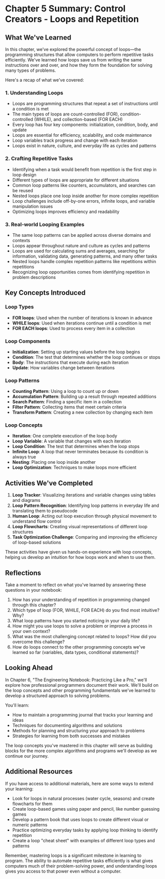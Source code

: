 # Chapter 5 Summary: Control Creators - Loops and Repetition

## What We've Learned

In this chapter, we've explored the powerful concept of loops—the programming structures that allow computers to perform repetitive tasks efficiently. We've learned how loops save us from writing the same instructions over and over, and how they form the foundation for solving many types of problems.

Here's a recap of what we've covered:

### 1. Understanding Loops

- Loops are programming structures that repeat a set of instructions until a condition is met
- The main types of loops are count-controlled (FOR), condition-controlled (WHILE), and collection-based (FOR EACH)
- Every loop has four key components: initialization, condition, body, and update
- Loops are essential for efficiency, scalability, and code maintenance
- Loop variables track progress and change with each iteration
- Loops exist in nature, culture, and everyday life as cycles and patterns

### 2. Crafting Repetitive Tasks

- Identifying when a task would benefit from repetition is the first step in loop design
- Different types of loops are appropriate for different situations
- Common loop patterns like counters, accumulators, and searches can be reused
- Nested loops place one loop inside another for more complex repetition
- Loop challenges include off-by-one errors, infinite loops, and variable manipulation issues
- Optimizing loops improves efficiency and readability

### 3. Real-world Looping Examples

- The same loop patterns can be applied across diverse domains and contexts
- Loops appear throughout nature and culture as cycles and patterns
- Loops are used for calculating sums and averages, searching for information, validating data, generating patterns, and many other tasks
- Nested loops handle complex repetition patterns like repetitions within repetitions
- Recognizing loop opportunities comes from identifying repetition in problem descriptions

## Key Concepts Introduced

### Loop Types
- **FOR loops**: Used when the number of iterations is known in advance
- **WHILE loops**: Used when iterations continue until a condition is met
- **FOR EACH loops**: Used to process every item in a collection

### Loop Components
- **Initialization**: Setting up starting values before the loop begins
- **Condition**: The test that determines whether the loop continues or stops
- **Body**: The instructions that execute during each iteration
- **Update**: How variables change between iterations

### Loop Patterns
- **Counting Pattern**: Using a loop to count up or down
- **Accumulation Pattern**: Building up a result through repeated additions
- **Search Pattern**: Finding a specific item in a collection
- **Filter Pattern**: Collecting items that meet certain criteria
- **Transform Pattern**: Creating a new collection by changing each item

### Loop Concepts
- **Iteration**: One complete execution of the loop body
- **Loop Variable**: A variable that changes with each iteration
- **Loop Condition**: The test that determines when the loop stops
- **Infinite Loop**: A loop that never terminates because its condition is always true
- **Nesting**: Placing one loop inside another
- **Loop Optimization**: Techniques to make loops more efficient

## Activities We've Completed

1. **Loop Tracker**: Visualizing iterations and variable changes using tables and diagrams
2. **Loop Pattern Recognition**: Identifying loop patterns in everyday life and translating them to pseudocode
3. **Human Loop**: Acting out loop execution through physical movement to understand flow control
4. **Loop Flowcharts**: Creating visual representations of different loop structures
5. **Task Optimization Challenge**: Comparing and improving the efficiency of loop-based solutions

These activities have given us hands-on experience with loop concepts, helping us develop an intuition for how loops work and when to use them.

## Reflections

Take a moment to reflect on what you've learned by answering these questions in your notebook:

1. How has your understanding of repetition in programming changed through this chapter?
2. Which type of loop (FOR, WHILE, FOR EACH) do you find most intuitive? Why?
3. What loop patterns have you started noticing in your daily life?
4. How might you use loops to solve a problem or improve a process in your own context?
5. What was the most challenging concept related to loops? How did you overcome this challenge?
6. How do loops connect to the other programming concepts we've learned so far (variables, data types, conditional statements)?

## Looking Ahead

In Chapter 6, "The Engineering Notebook: Practicing Like a Pro," we'll explore how professional programmers document their work. We'll build on the loop concepts and other programming fundamentals we've learned to develop a structured approach to solving problems.

You'll learn:
- How to maintain a programming journal that tracks your learning and ideas
- Techniques for documenting algorithms and solutions
- Methods for planning and structuring your approach to problems
- Strategies for learning from both successes and mistakes

The loop concepts you've mastered in this chapter will serve as building blocks for the more complex algorithms and programs we'll develop as we continue our journey.

## Additional Resources

If you have access to additional materials, here are some ways to extend your learning:

- Look for loops in natural processes (water cycle, seasons) and create flowcharts for them
- Create loop-based games using paper and pencil, like number guessing games
- Develop a pattern book that uses loops to create different visual or numeric patterns
- Practice optimizing everyday tasks by applying loop thinking to identify repetition
- Create a loop "cheat sheet" with examples of different loop types and patterns

Remember, mastering loops is a significant milestone in learning to program. The ability to automate repetitive tasks efficiently is what gives computers much of their problem-solving power, and understanding loops gives you access to that power even without a computer.
